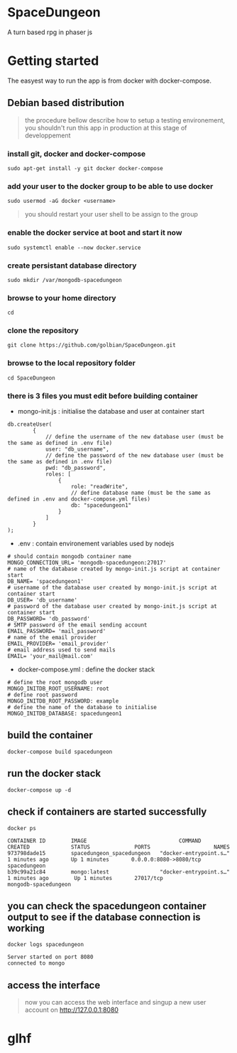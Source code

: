 # SpaceDungeon
A turn based rpg in phaser js

# Getting started
The easyest way to run the app is from docker with docker-compose.

## Debian based distribution
> the procedure bellow describe how to setup a testing environement, you shouldn't run this app in production at this stage of developpement

### install git, docker and docker-compose
```sudo apt-get install -y git docker docker-compose```

### add your user to the docker group to be able to use docker
```sudo usermod -aG docker <username>```
> you should restart your user shell to be assign to the group

### enable the docker service at boot and start it now
```sudo systemctl enable --now docker.service```

### create persistant database directory
```sudo mkdir /var/mongodb-spacedungeon```

### browse to your home directory
```cd```

### clone the repository
```git clone https://github.com/golbian/SpaceDungeon.git```

### browse to the local repository folder
```cd SpaceDungeon```

### there is 3 files you must edit before building container

- mongo-init.js : initialise the database and user at container start
```
db.createUser(
        {
            // define the username of the new database user (must be the same as defined in .env file)
            user: "db_username",
            // define the password of the new database user (must be the same as defined in .env file)
            pwd: "db_password",
            roles: [
                {
                    role: "readWrite",
                    // define database name (must be the same as defined in .env and docker-compose.yml files)
                    db: "spacedungeon1"
                }
            ]
        }
);
```

- .env : contain environement variables used by nodejs
```
# should contain mongodb container name
MONGO_CONNECTION_URL= 'mongodb-spacedungeon:27017'
# name of the database created by mongo-init.js script at container start
DB_NAME= 'spacedungeon1'
# username of the database user created by mongo-init.js script at container start
DB_USER= 'db_username'
# password of the database user created by mongo-init.js script at container start
DB_PASSWORD= 'db_password'
# SMTP password of the email sending account
EMAIL_PASSWORD= 'mail_password'
# name of the email provider
EMAIL_PROVIDER= 'email_provider'
# email address used to send mails
EMAIL= 'your_mail@mail.com'
```
- docker-compose.yml : define the docker stack
```
# define the root mongodb user
MONGO_INITDB_ROOT_USERNAME: root
# define root password
MONGO_INITDB_ROOT_PASSWORD: example
# define the name of the database to initialise
MONGO_INITDB_DATABASE: spacedungeon1
```
## build the container
```docker-compose build spacedungeon```

## run the docker stack
```docker-compose up -d```

## check if containers are started successfully
```docker ps```
```
CONTAINER ID        IMAGE                             COMMAND                  CREATED             STATUS              PORTS                    NAMES
973798dade15        spacedungeon_spacedungeon   "docker-entrypoint.s…"   1 minutes ago       Up 1 minutes       0.0.0.0:8080->8080/tcp   spacedungeon
b39c99a21c84        mongo:latest                "docker-entrypoint.s…"   1 minutes ago        Up 1 minutes       27017/tcp                mongodb-spacedungeon
```

## you can check the spacedungeon container output to see if the database connection is working
```docker logs spacedungeon```
```
Server started on port 8080
connected to mongo
```

## access the interface
> now you can access the web interface and singup a new user account on http://127.0.0.1:8080

# glhf
